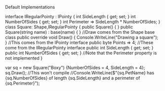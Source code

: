 Default Implementations

interface IRegularPointy : IPointy
{
int SideLength { get; set; }
int NumberOfSides { get; set; }
int Perimeter => SideLength * NumberOfSides;
}
class Square: Shape,IRegularPointy
{
public Square() { }
public Square(string name) : base(name) { }
//Draw comes from the Shape base class
public override void Draw()
{
Console.WriteLine("Drawing a square");
}
//This comes from the IPointy interface
public byte Points => 4;
//These come from the IRegularPointy interface
public int SideLength { get; set; }
public int NumberOfSides { get; set; }
//Note that the Perimeter property is not implemented
}

var sq = new Square("Boxy")
{NumberOfSides = 4, SideLength = 4};
sq.Draw();
//This won’t compile
//Console.WriteLine($"{sq.PetName} has {sq.NumberOfSides} of length {sq.SideLength} and a
perimeter of {sq.Perimeter}");

